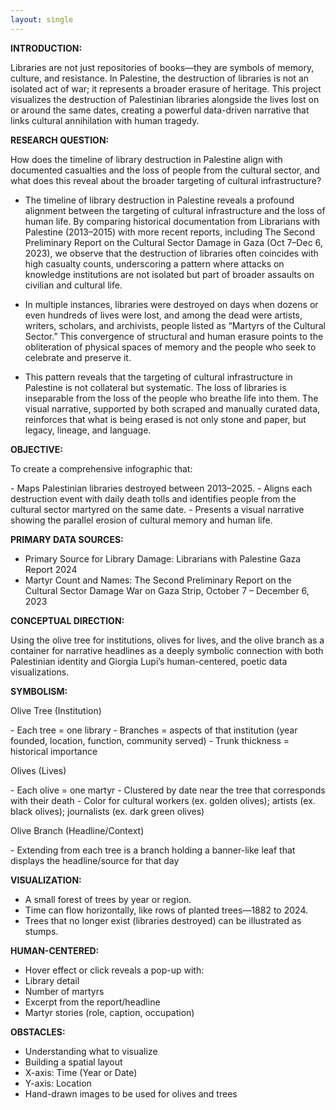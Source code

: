 ```yaml
---
layout: single
---
```


**INTRODUCTION:** <p>Libraries are not just repositories of books—they are symbols of memory, culture, and resistance. In Palestine, the destruction of libraries is not an isolated act of war; it represents a broader erasure of heritage. This project visualizes the destruction of Palestinian libraries alongside the lives lost on or around the same dates, creating a powerful data-driven narrative that links cultural annihilation with human tragedy.</p>

**RESEARCH QUESTION:** <p>How does the timeline of library destruction in Palestine align with documented casualties and the loss of people from the cultural sector, and what does this reveal about the broader targeting of cultural infrastructure?</p>
- The timeline of library destruction in Palestine reveals a profound alignment between the targeting of cultural infrastructure and the loss of human life. By comparing historical documentation from Librarians with Palestine (2013–2015) with more recent reports, including The Second Preliminary Report on the Cultural Sector Damage in Gaza (Oct 7–Dec 6, 2023), we observe that the destruction of libraries often coincides with high casualty counts, underscoring a pattern where attacks on knowledge institutions are not isolated but part of broader assaults on civilian and cultural life.</p>
- In multiple instances, libraries were destroyed on days when dozens or even hundreds of lives were lost, and among the dead were artists, writers, scholars, and archivists, people listed as “Martyrs of the Cultural Sector.” This convergence of structural and human erasure points to the obliteration of physical spaces of memory and the people who seek to celebrate and preserve it.</p> 
- This pattern reveals that the targeting of cultural infrastructure in Palestine is not collateral but systematic. The loss of libraries is inseparable from the loss of the people who breathe life into them. The visual narrative, supported by both scraped and manually curated data, reinforces that what is being erased is not only stone and paper, but legacy, lineage, and language.</p>

**OBJECTIVE:**
<p>To create a comprehensive infographic that:</p>
- Maps Palestinian libraries destroyed between 2013–2025. 
- Aligns each destruction event with daily death tolls and identifies people from the cultural sector martyred on the same date. 
- Presents a visual narrative showing the parallel erosion of cultural memory and human life.

**PRIMARY DATA SOURCES:**
- Primary Source for Library Damage: Librarians with Palestine Gaza Report 2024
- Martyr Count and Names: The Second Preliminary Report on the Cultural Sector Damage War on Gaza Strip, October 7 – December 6, 2023

**CONCEPTUAL DIRECTION:**
<p>Using the olive tree for institutions, olives for lives, and the olive branch as a container for narrative headlines as a deeply symbolic connection with both Palestinian identity and Giorgia Lupi’s human-centered, poetic data visualizations.</p>

**SYMBOLISM:**
<p>Olive Tree (Institution)</p>
- Each tree = one library 
- Branches = aspects of that institution (year founded, location, function, community served) 
- Trunk thickness = historical importance
<p>Olives (Lives)</p>
- Each olive = one martyr 
- Clustered by date near the tree that corresponds with their death 
- Color for cultural workers (ex. golden olives); artists (ex. black olives); journalists (ex. dark green olives)
<p>Olive Branch (Headline/Context)</p>
- Extending from each tree is a branch holding a banner-like leaf that displays the headline/source for that day

**VISUALIZATION:**
- A small forest of trees by year or region.
- Time can flow horizontally, like rows of planted trees—1882 to 2024.
- Trees that no longer exist (libraries destroyed) can be illustrated as stumps.

**HUMAN-CENTERED:**
- Hover effect or click reveals a pop-up with: 
- Library detail 
- Number of martyrs
- Excerpt from the report/headline
- Martyr stories (role, caption, occupation)

**OBSTACLES:** 
- Understanding what to visualize
- Building a spatial layout
- X-axis: Time (Year or Date) 
- Y-axis: Location 
- Hand-drawn images to be used for olives and trees
